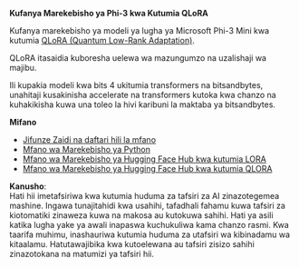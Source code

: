 **Kufanya Marekebisho ya Phi-3 kwa Kutumia QLoRA**

Kufanya marekebisho ya modeli ya lugha ya Microsoft Phi-3 Mini kwa kutumia [QLoRA (Quantum Low-Rank Adaptation)](https://github.com/artidoro/qlora).

QLoRA itasaidia kuboresha uelewa wa mazungumzo na uzalishaji wa majibu.

Ili kupakia modeli kwa bits 4 ukitumia transformers na bitsandbytes, unahitaji kusakinisha accelerate na transformers kutoka kwa chanzo na kuhakikisha kuwa una toleo la hivi karibuni la maktaba ya bitsandbytes.

**Mifano**
- [Jifunze Zaidi na daftari hili la mfano](../../../../code/03.Finetuning/Phi_3_Inference_Finetuning.ipynb)
- [Mfano wa Marekebisho ya Python](../../../../code/03.Finetuning/FineTrainingScript.py)
- [Mfano wa Marekebisho ya Hugging Face Hub kwa kutumia LORA](../../../../code/03.Finetuning/Phi-3-finetune-lora-python.ipynb)
- [Mfano wa Marekebisho ya Hugging Face Hub kwa kutumia QLORA](../../../../code/03.Finetuning/Phi-3-finetune-qlora-python.ipynb)

**Kanusho**:  
Hati hii imetafsiriwa kwa kutumia huduma za tafsiri za AI zinazotegemea mashine. Ingawa tunajitahidi kwa usahihi, tafadhali fahamu kuwa tafsiri za kiotomatiki zinaweza kuwa na makosa au kutokuwa sahihi. Hati ya asili katika lugha yake ya awali inapaswa kuchukuliwa kama chanzo rasmi. Kwa taarifa muhimu, inashauriwa kutumia huduma za utafsiri wa kibinadamu wa kitaalamu. Hatutawajibika kwa kutoelewana au tafsiri zisizo sahihi zinazotokana na matumizi ya tafsiri hii.